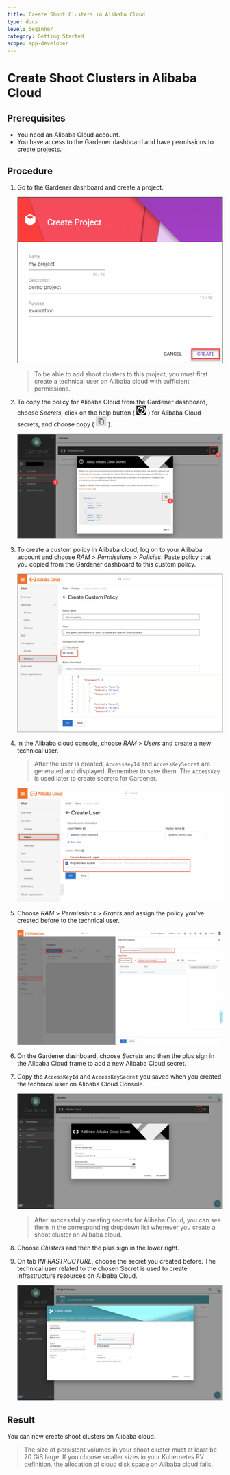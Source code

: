 ```yaml
---
title: Create Shoot Clusters in Alibaba Cloud
type: docs
level: beginner
category: Getting Started
scope: app-developer
---
```


# Create Shoot Clusters in Alibaba Cloud

## Prerequisites

-   You need an Alibaba Cloud account.
-   You have access to the Gardener dashboard and have permissions to create projects.


## Procedure

1.  Go to the Gardener dashboard and create a project.

     ![Create new project in Gardener](images/Create-new-project-in-Gardener.png) 

    > To be able to add shoot clusters to this project, you must first create a technical user on Alibaba cloud with sufficient permissions.

2.  To copy the policy for Alibaba Cloud from the Gardener dashboard, choose *Secrets*, click on the help button \( ![Help icon](images/Help-icon.png) \) for Alibaba Cloud secrets, and choose copy \( ![Copy icon](images/Copy-icon.png) \).

     ![Alibaba Cloud - copy required policies from Gardener dashboard](images/Alibaba-Cloud---copy-required-policies-from-Gardener-dashboard.png) 

3.  To create a custom policy in Alibaba cloud, log on to your Alibaba account and choose *RAM* \> *Permissions* \> *Policies*. Paste policy that you copied from the Gardener dashboard to this custom policy.

     ![Alibaba - Create Custom Policy](images/Alibaba---Create-Custom-Policy.png) 

4.  In the Alibaba cloud console, choose *RAM* \> *Users* and create a new technical user.

    > After the user is created, `AccessKeyId` and `AccessKeySecret` are generated and displayed. Remember to save them. The `AccessKey` is used later to create secrets for Gardener.

     ![Alibaba - Create Technical User](images/Alibaba---Create-Technical-User.png) 

5.  Choose *RAM* \> *Permissions* \> *Grants* and assign the policy you’ve created before to the technical user.

     ![Alibaba - Grant Permissions](images/Alibaba---Grant-Permissions.png) 

6.  On the Gardener dashboard, choose *Secrets* and then the plus sign in the Alibaba Cloud frame to add a new Alibaba Cloud secret.
   
7.  Copy the `AccessKeyId` and `AccessKeySecret` you saved when you created the technical user on Alibaba Cloud Console.

     ![Gardener - Add Alibaba Cloud Secret](images/Gardener---Add-Alibaba-Cloud-Secret.png) 

    > After successfully creating secrets for Alibaba Cloud, you can see them in the corresponding dropdown list whenever you create a shoot cluster on Alibaba cloud.

8.  Choose *Clusters* and then the plus sign in the lower right.
9.  On tab *INFRASTRUCTURE*, choose the secret you created before. The technical user related to the chosen Secret is used to create infrastructure resources on Alibaba Cloud.

     ![Gardener - Assign Alibaba Cloud Secret](images/Gardener---Assign-Alibaba-Cloud-Secret.png) 


## Result

You can now create shoot clusters on Alibaba cloud.

> The size of persistent volumes in your shoot cluster must at least be 20 GiB large. If you choose smaller sizes in your Kubernetes PV definition, the allocation of cloud disk space on Alibaba cloud fails.




